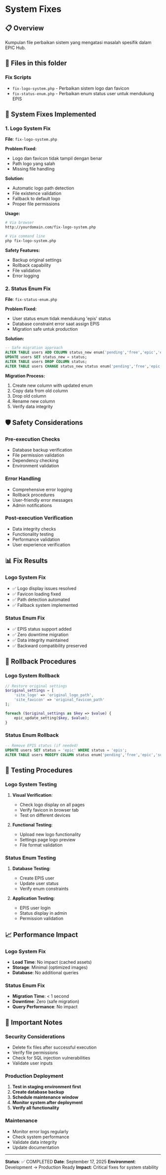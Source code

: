 # System Fixes

## 📋 Overview
Kumpulan file perbaikan sistem yang mengatasi masalah spesifik dalam EPIC Hub.

## 📁 Files in this folder

### Fix Scripts
- `fix-logo-system.php` - Perbaikan sistem logo dan favicon
- `fix-status-enum.php` - Perbaikan enum status user untuk mendukung EPIS

## 🔧 System Fixes Implemented

### 1. Logo System Fix
**File**: `fix-logo-system.php`

**Problem Fixed:**
- Logo dan favicon tidak tampil dengan benar
- Path logo yang salah
- Missing file handling

**Solution:**
- Automatic logo path detection
- File existence validation
- Fallback to default logo
- Proper file permissions

**Usage:**
```bash
# Via browser
http://yourdomain.com/fix-logo-system.php

# Via command line
php fix-logo-system.php
```

**Safety Features:**
- Backup original settings
- Rollback capability
- File validation
- Error logging

### 2. Status Enum Fix
**File**: `fix-status-enum.php`

**Problem Fixed:**
- User status enum tidak mendukung 'epis' status
- Database constraint error saat assign EPIS
- Migration safe untuk production

**Solution:**
```sql
-- Safe migration approach
ALTER TABLE users ADD COLUMN status_new enum('pending','free','epic','epis','suspended','banned') NOT NULL DEFAULT 'pending';
UPDATE users SET status_new = status;
ALTER TABLE users DROP COLUMN status;
ALTER TABLE users CHANGE status_new status enum('pending','free','epic','epis','suspended','banned') NOT NULL DEFAULT 'pending';
```

**Migration Process:**
1. Create new column with updated enum
2. Copy data from old column
3. Drop old column
4. Rename new column
5. Verify data integrity

## 🛡️ Safety Considerations

### Pre-execution Checks
- Database backup verification
- File permission validation
- Dependency checking
- Environment validation

### Error Handling
- Comprehensive error logging
- Rollback procedures
- User-friendly error messages
- Admin notifications

### Post-execution Verification
- Data integrity checks
- Functionality testing
- Performance validation
- User experience verification

## 📊 Fix Results

### Logo System Fix
- ✅ Logo display issues resolved
- ✅ Favicon loading fixed
- ✅ Path detection automated
- ✅ Fallback system implemented

### Status Enum Fix
- ✅ EPIS status support added
- ✅ Zero downtime migration
- ✅ Data integrity maintained
- ✅ Backward compatibility preserved

## 🔄 Rollback Procedures

### Logo System Rollback
```php
// Restore original settings
$original_settings = [
    'site_logo' => 'original_logo_path',
    'site_favicon' => 'original_favicon_path'
];

foreach ($original_settings as $key => $value) {
    epic_update_setting($key, $value);
}
```

### Status Enum Rollback
```sql
-- Remove EPIS status (if needed)
UPDATE users SET status = 'epic' WHERE status = 'epis';
ALTER TABLE users MODIFY COLUMN status enum('pending','free','epic','suspended','banned') NOT NULL DEFAULT 'pending';
```

## 🧪 Testing Procedures

### Logo System Testing
1. **Visual Verification**:
   - Check logo display on all pages
   - Verify favicon in browser tab
   - Test on different devices

2. **Functional Testing**:
   - Upload new logo functionality
   - Settings page logo preview
   - File format validation

### Status Enum Testing
1. **Database Testing**:
   - Create EPIS user
   - Update user status
   - Verify enum constraints

2. **Application Testing**:
   - EPIS user login
   - Status display in admin
   - Permission validation

## 📈 Performance Impact

### Logo System Fix
- **Load Time**: No impact (cached assets)
- **Storage**: Minimal (optimized images)
- **Database**: No additional queries

### Status Enum Fix
- **Migration Time**: < 1 second
- **Downtime**: Zero (safe migration)
- **Query Performance**: No impact

## 🚨 Important Notes

### Security Considerations
- Delete fix files after successful execution
- Verify file permissions
- Check for SQL injection vulnerabilities
- Validate user inputs

### Production Deployment
1. **Test in staging environment first**
2. **Create database backup**
3. **Schedule maintenance window**
4. **Monitor system after deployment**
5. **Verify all functionality**

### Maintenance
- Monitor error logs regularly
- Check system performance
- Validate data integrity
- Update documentation

---

**Status**: ✅ COMPLETED
**Date**: September 17, 2025
**Environment**: Development → Production Ready
**Impact**: Critical fixes for system stability